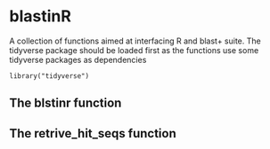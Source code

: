# **blastinR**
A collection of functions aimed at interfacing R and blast+ suite.
The tidyverse package should be loaded first as the functions use some tidyverse packages 
as dependencies 

```{r libs, eval=FALSE}
library("tidyverse")
```


## **The blstinr function**

## **The retrive_hit_seqs function**
